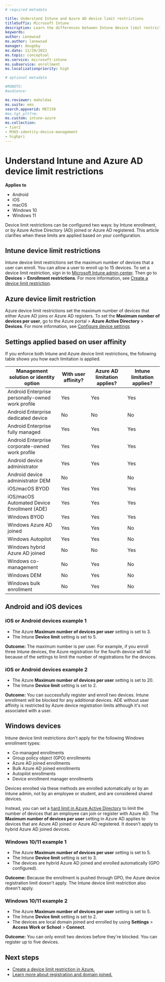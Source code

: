 ```yaml
---
# required metadata

title: Understand Intune and Azure AD device limit restrictions
titleSuffix: Microsoft Intune
description: Learn the differences between Intune device limit restrictions and Azure AD device limit restrictions. 
keywords:
author: Lenewsad
ms.author: lanewsad
manager: dougeby
ms.date: 11/29/2022
ms.topic: conceptual
ms.service: microsoft-intune
ms.subservice: enrollment
ms.localizationpriority: high

# optional metadata

#ROBOTS:
#audience:

ms.reviewer: maholdaa
ms.suite: ems
search.appverid: MET150
#ms.tgt_pltfrm:
ms.custom: intune-azure
ms.collection:
- tier2
- M365-identity-device-management
- highpri
---
```


# Understand Intune and Azure AD device limit restrictions  

**Applies to**
- Android
- iOS
- macOS
- Windows 10
- Windows 11

Device limit restrictions can be configured two ways: by Intune enrollment, or by Azure Active Directory (AD) joined or Azure AD registered. This article clarifies when these limits are applied based on your configuration.  

## Intune device limit restrictions

Intune device limit restrictions set the maximum number of devices that a user can enroll. You can allow a user to enroll up to 15 devices. To set a device limit restriction, sign in to [Microsoft Intune admin center](https://go.microsoft.com/fwlink/?linkid=2109431). Then go to **Devices** > **Enrollment restrictions**. For more information, see [Create a device limit restriction](create-device-limit-restrictions.md).  

## Azure device limit restriction

Azure device limit restrictions set the maximum number of devices that either Azure AD joins or Azure AD registers. To set the **Maximum number of devices per user**, go to the Azure portal > **Azure Active Directory** > **Devices**. For more information, see [Configure device settings](/azure/active-directory/devices/device-management-azure-portal)

## Settings applied based on user affinity

If you enforce both Intune and Azure device limit restrictions, the following table shows you how each limitation is applied.   

| Management solution or identity option | With user affinity? | Azure AD limitation applies? | Intune limitation applies? |  
| ----- | ----- | ----- | ----- |
| Android Enterprise personally-owned work profile | Yes | Yes | Yes|  
| Android Enterprise dedicated device | No | No | No |  
| Android Enterprise fully managed | Yes | Yes | Yes |  
| Android Enterprise corporate-owned work profile | Yes | Yes | Yes |  
| Android device administrator | Yes | Yes | Yes |  
| Android device administrator DEM | No | | No | 
| iOS/macOS BYOD | Yes | Yes | Yes |  
| iOS/macOS Automated Device Enrollment (ADE) | Yes | Yes | Yes |  
| Windows BYOD | Yes | Yes | Yes |   
| Windows Azure AD joined| Yes | Yes | No |  
| Windows Autopilot | Yes | Yes | No |  
| Windows hybrid Azure AD joined | No | No | Yes |  
| Windows co-management | No | Yes | No |  
| Windows DEM | No | Yes | No |  
| Windows bulk enrollment | No | Yes | No |  


## Android and iOS devices

### iOS or Android devices example 1

- The Azure **Maximum number of devices per user** setting is set to 3.
- The Intune **Device limit** setting is set to 5.
 
**Outcome:** The maximum number is per user. For example, if you enroll three Intune devices, the Azure registration for the fourth device will fail because of the settings to limit the number of registrations for the devices.

### iOS or Android devices example 2

- The Azure **Maximum number of devices per user** setting is set to 20.
- The Intune **Device limit** setting is set to 2.

**Outcome:** You can successfully register and enroll two devices. Intune enrollment will be blocked for any additional devices. ADE without user affinity is restricted by Azure device registration limits although it's not associated with a user.

## Windows devices  

Intune device limit restrictions don't apply for the following Windows enrollment types:
- Co-managed enrollments
- Group policy object (GPO) enrollments
- Azure AD joined enrollments
- Bulk Azure AD joined enrollments
- Autopilot enrollments
- Device enrollment manager enrollments

Devices enrolled via these methods are enrolled automatically or by an Intune admin, not by an employee or student, and are considered shared devices.  

Instead, you can set a [hard limit in Azure Active Directory](device-limit-intune-azure.md#azure-device-limit-restriction) to limit the number of devices that an employee can join or register with Azure AD. The **Maximum number of devices per user** setting in Azure AD applies to devices that are Azure AD joined or Azure AD registered. It doesn't apply to hybrid Azure AD joined devices.  

### Windows 10/11 example 1

- The Azure **Maximum number of devices per user** setting is set to 5.
- The Intune **Device limit** setting is set to 3.
- The devices are hybrid Azure AD joined and enrolled automatically (GPO configured).

**Outcome:** Because the enrollment is pushed through GPO, the Azure device registration limit doesn't apply.  The Intune device limit restriction also doesn't apply.

### Windows 10/11 example 2  

- The Azure **Maximum number of devices per user** setting is set to 5.
- The Intune **Device limit** setting is set to 2.
- The devices are local domain joined and enrolled by using **Settings** > **Access Work or School** > **Connect**.

**Outcome:** You can only enroll two devices before they're blocked. You can register up to five devices.


## Next steps

- [Create a device limit restriction in Azure.](/azure/active-directory/devices/device-management-azure-portal#configure-device-settings)
- [Learn more about registration and domain joined.](/azure/active-directory/devices/overview#getting-devices-in-azure-ad)
